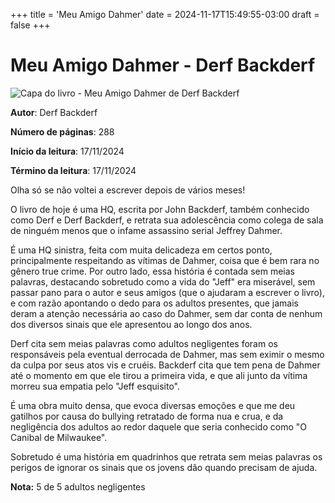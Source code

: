 +++
title = 'Meu Amigo Dahmer'
date = 2024-11-17T15:49:55-03:00
draft = false
+++

# Meu Amigo Dahmer - Derf Backderf

![Capa do livro - Meu Amigo Dahmer de Derf Backderf](https://img.skoob.com.br/jVkAt35wrzAdu5caOl3kfl0v9HU=/200x/center/top/smart/filters:format(jpeg)/https://skoob.s3.amazonaws.com/livros/680740/MEU_AMIGO_DAHMER_1495577994680740SK1495577995B.jpg)

**Autor**: Derf Backderf

**Número de páginas**: 288

**Início da leitura**: 17/11/2024

**Término da leitura**: 17/11/2024

Olha só se não voltei a escrever depois de vários meses!

O livro de hoje é uma HQ, escrita por John Backderf, também conhecido como Derf e Derf Backderf, e retrata sua adolescência como colega de sala de ninguém menos que o infame assassino serial Jeffrey Dahmer.

É uma HQ sinistra, feita com muita delicadeza em certos ponto, principalmente respeitando as vítimas de Dahmer, coisa que é bem rara no gênero true crime. Por outro lado, essa história é contada sem meias palavras, destacando sobretudo como a vida do "Jeff" era miserável, sem passar pano para o autor e seus amigos (que o ajudaram a escrever o livro), e com razão apontando o dedo para os adultos presentes, que jamais deram a atenção necessária ao caso do Dahmer, sem dar conta de nenhum dos diversos sinais que ele apresentou ao longo dos anos.

Derf cita sem meias palavras como adultos negligentes foram os responsáveis pela eventual derrocada de Dahmer, mas sem eximir o mesmo da culpa por seus atos vis e cruéis.
Backderf cita que tem pena de Dahmer até o momento em que ele tirou a primeira vida, e que ali junto da vítima morreu sua empatia pelo "Jeff esquisito".

É uma obra muito densa, que evoca diversas emoções e que me deu gatilhos por causa do bullying retratado de forma nua e crua, e da negligência dos adultos ao redor daquele que seria conhecido como "O Canibal de Milwaukee".

Sobretudo é uma história em quadrinhos que retrata sem meias palavras os perigos de ignorar os sinais que os jovens dão quando precisam de ajuda.

**Nota:** 5 de 5 adultos negligentes